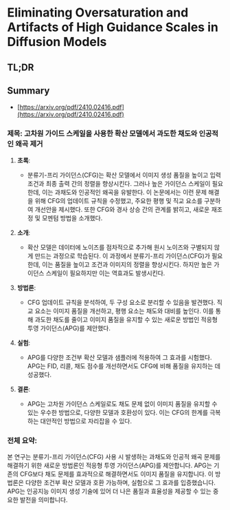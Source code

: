# Eliminating Oversaturation and Artifacts of High Guidance Scales in Diffusion Models
## TL;DR
## Summary
- [https://arxiv.org/pdf/2410.02416.pdf](https://arxiv.org/pdf/2410.02416.pdf)

### 제목: 고차원 가이드 스케일을 사용한 확산 모델에서 과도한 채도와 인공적인 왜곡 제거 

1. **초록**:
   - 분류기-프리 가이던스(CFG)는 확산 모델에서 이미지 생성 품질을 높이고 입력 조건과 최종 출력 간의 정렬을 향상시킨다. 그러나 높은 가이던스 스케일이 필요한데, 이는 과채도와 인공적인 왜곡을 유발한다. 이 논문에서는 이런 문제 해결을 위해 CFG의 업데이트 규칙을 수정했고, 주요한 평행 및 직교 요소를 구분하여 개선안을 제시했다. 또한 CFG와 경사 상승 간의 관계를 밝히고, 새로운 재조정 및 모멘텀 방법을 소개했다.

2. **소개**:
   - 확산 모델은 데이터에 노이즈를 점차적으로 추가해 원시 노이즈와 구별되지 않게 만드는 과정으로 학습된다. 이 과정에서 분류기-프리 가이던스(CFG)가 필요한데, 이는 품질을 높이고 조건과 이미지의 정렬을 향상시킨다. 하지만 높은 가이던스 스케일이 필요하지만 이는 역효과도 발생시킨다.

3. **방법론**:
   - CFG 업데이트 규칙을 분석하여, 두 구성 요소로 분리할 수 있음을 발견했다. 직교 요소는 이미지 품질을 개선하고, 평행 요소는 채도와 대비를 높인다. 이를 통해 과도한 채도를 줄이고 이미지 품질을 유지할 수 있는 새로운 방법인 적응형 투영 가이던스(APG)를 제안했다.

4. **실험**:
   - APG를 다양한 조건부 확산 모델과 샘플러에 적용하여 그 효과를 시험했다. APG는 FID, 리콜, 채도 점수를 개선하면서도 CFG에 비해 품질을 유지하는 데 성공했다.
   
5. **결론**:
   - APG는 고차원 가이던스 스케일로도 채도 문제 없이 이미지 품질을 유지할 수 있는 우수한 방법으로, 다양한 모델과 호환성이 있다. 이는 CFG의 한계를 극복하는 대안적인 방법으로 자리잡을 수 있다.

### 전체 요약:
본 연구는 분류기-프리 가이던스(CFG) 사용 시 발생하는 과채도와 인공적 왜곡 문제를 해결하기 위한 새로운 방법론인 적응형 투영 가이던스(APG)를 제안합니다. APG는 기존의 CFG보다 채도 문제를 효과적으로 해결하면서도 이미지 품질을 유지합니다. 이 방법론은 다양한 조건부 확산 모델과 호환 가능하며, 실험으로 그 효과를 입증했습니다. APG는 인공지능 이미지 생성 기술에 있어 더 나은 품질과 효율성을 제공할 수 있는 중요한 발전을 의미합니다.